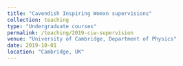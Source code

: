 ```yaml
---
title: "Cavendish Inspiring Womxn supervisions"
collection: teaching
type: "Undergraduate courses"
permalink: /teaching/2019-ciw-supervision
venue: "University of Cambridge, Department of Physics"
date: 2019-10-01
location: "Cambridge, UK"
---
```

